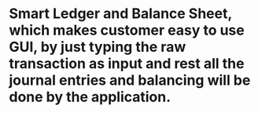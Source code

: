 # Smart Ledger and Balance Sheet, which makes customer easy to use GUI, by just typing the raw transaction as input and rest all the journal entries and balancing will be done by the application.
